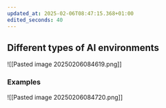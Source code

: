 ```yaml
---
updated_at: 2025-02-06T08:47:15.368+01:00
edited_seconds: 40
---
```

## Different types of AI environments
![[Pasted image 20250206084619.png]]
### Examples
![[Pasted image 20250206084720.png]]